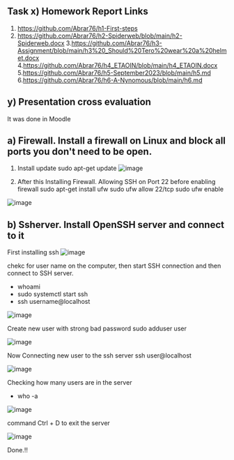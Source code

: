 ## Task x) Homework Report Links
1. https://github.com/Abrar76/h1-First-steps
2. https://github.com/Abrar76/h2-Spiderweb/blob/main/h2-Spiderweb.docx
3.https://github.com/Abrar76/h3-Assignment/blob/main/h3%20_Should%20Tero%20wear%20a%20helmet.docx
4.https://github.com/Abrar76/h4_ETAOIN/blob/main/h4_ETAOIN.docx
5.https://github.com/Abrar76/h5-September2023/blob/main/h5.md
6.https://github.com/Abrar76/h6-A-Nynomous/blob/main/h6.md

## y) Presentation cross evaluation
It was done in Moodle
## a) Firewall. Install a firewall on Linux and block all ports you don't need to be open.
1. Install update
 sudo apt-get update
 ![image](https://github.com/Abrar76/h7-Final-countdown/assets/79007051/c6353158-8938-4200-a6ee-8ef2b233a35e)
   
3. After this Installing Firewall. Allowing SSH on Port 22 before enabling firewall
  sudo apt-get install ufw
  sudo ufw allow 22/tcp
  sudo ufw enable

![image](https://github.com/Abrar76/h7-Final-countdown/assets/79007051/f7b22e0d-b53a-453a-ab51-f8f956c26237)

## b) Ssherver. Install OpenSSH server and connect to it

First installing ssh
![image](https://github.com/Abrar76/h7-Final-countdown/assets/79007051/3ca0e39b-0b97-4062-a080-f3ab7a824d92)

chekc for user name on the computer, then start SSH connection and then connect to SSH server.
- whoami
- sudo systemctl start ssh
- ssh username@localhost

![image](https://github.com/Abrar76/h7-Final-countdown/assets/79007051/409bfea4-0169-4b7c-b26e-3026b3fbccac)

Create new user with strong bad password
sudo adduser user

![image](https://github.com/Abrar76/h7-Final-countdown/assets/79007051/635893f3-4ac6-4667-a065-2aba6425786d)

Now Connecting new user to the ssh server
ssh user@localhost

![image](https://github.com/Abrar76/h7-Final-countdown/assets/79007051/0e173c6e-50f5-4e04-80e6-469b44b7773a)

Checking how many users are in the server
- who -a

![image](https://github.com/Abrar76/h7-Final-countdown/assets/79007051/f9e7dfd6-ae74-4dd1-a76d-7ba96e02c100)

command Ctrl + D to exit the server

![image](https://github.com/Abrar76/h7-Final-countdown/assets/79007051/8e45ebb7-891a-423d-8593-60e5cef6b5ef)

Done.!!








   


 
